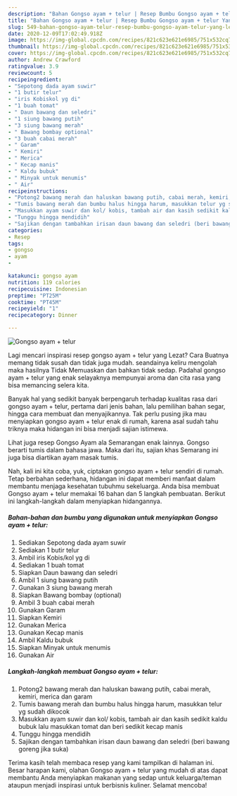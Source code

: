 ```yaml
---
description: "Bahan Gongso ayam + telur | Resep Bumbu Gongso ayam + telur Yang Lezat"
title: "Bahan Gongso ayam + telur | Resep Bumbu Gongso ayam + telur Yang Lezat"
slug: 549-bahan-gongso-ayam-telur-resep-bumbu-gongso-ayam-telur-yang-lezat
date: 2020-12-09T17:02:49.918Z
image: https://img-global.cpcdn.com/recipes/821c623e621e6985/751x532cq70/gongso-ayam-telur-foto-resep-utama.jpg
thumbnail: https://img-global.cpcdn.com/recipes/821c623e621e6985/751x532cq70/gongso-ayam-telur-foto-resep-utama.jpg
cover: https://img-global.cpcdn.com/recipes/821c623e621e6985/751x532cq70/gongso-ayam-telur-foto-resep-utama.jpg
author: Andrew Crawford
ratingvalue: 3.9
reviewcount: 5
recipeingredient:
- "Sepotong dada ayam suwir"
- "1 butir telur"
- "iris Kobiskol yg di"
- "1 buah tomat"
- " Daun bawang dan seledri"
- "1 siung bawang putih"
- "3 siung bawang merah"
- " Bawang bombay optional"
- "3 buah cabai merah"
- " Garam"
- " Kemiri"
- " Merica"
- " Kecap manis"
- " Kaldu bubuk"
- " Minyak untuk menumis"
- " Air"
recipeinstructions:
- "Potong2 bawang merah dan haluskan bawang putih, cabai merah, kemiri, merica dan garam"
- "Tumis bawang merah dan bumbu halus hingga harum, masukkan telur yg sudah dikocok"
- "Masukkan ayam suwir dan kol/ kobis, tambah air dan kasih sedikit kaldu bubuk lalu masukkan tomat dan beri sedikit kecap manis"
- "Tunggu hingga mendidih"
- "Sajikan dengan tambahkan irisan daun bawang dan seledri (beri bawang goreng jika suka)"
categories:
- Resep
tags:
- gongso
- ayam
- 

katakunci: gongso ayam  
nutrition: 119 calories
recipecuisine: Indonesian
preptime: "PT25M"
cooktime: "PT45M"
recipeyield: "1"
recipecategory: Dinner

---
```



![Gongso ayam + telur](https://img-global.cpcdn.com/recipes/821c623e621e6985/751x532cq70/gongso-ayam-telur-foto-resep-utama.jpg)

Lagi mencari inspirasi resep gongso ayam + telur yang Lezat? Cara Buatnya memang tidak susah dan tidak juga mudah. seandainya keliru mengolah maka hasilnya Tidak Memuaskan dan bahkan tidak sedap. Padahal gongso ayam + telur yang enak selayaknya mempunyai aroma dan cita rasa yang bisa memancing selera kita.

Banyak hal yang sedikit banyak berpengaruh terhadap kualitas rasa dari gongso ayam + telur, pertama dari jenis bahan, lalu pemilihan bahan segar, hingga cara membuat dan menyajikannya. Tak perlu pusing jika mau menyiapkan gongso ayam + telur enak di rumah, karena asal sudah tahu triknya maka hidangan ini bisa menjadi sajian istimewa.

Lihat juga resep Gongso Ayam ala Semarangan enak lainnya. Gongso berarti tumis dalam bahasa jawa. Maka dari itu, sajian khas Semarang ini juga bisa diartikan ayam masak tumis.


Nah, kali ini kita coba, yuk, ciptakan gongso ayam + telur sendiri di rumah. Tetap berbahan sederhana, hidangan ini dapat memberi manfaat dalam membantu menjaga kesehatan tubuhmu sekeluarga. Anda bisa membuat Gongso ayam + telur memakai 16 bahan dan 5 langkah pembuatan. Berikut ini langkah-langkah dalam menyiapkan hidangannya.

<!--inarticleads1-->

##### Bahan-bahan dan bumbu yang digunakan untuk menyiapkan Gongso ayam + telur:

1. Sediakan Sepotong dada ayam suwir
1. Sediakan 1 butir telur
1. Ambil iris Kobis/kol yg di
1. Sediakan 1 buah tomat
1. Siapkan  Daun bawang dan seledri
1. Ambil 1 siung bawang putih
1. Gunakan 3 siung bawang merah
1. Siapkan  Bawang bombay (optional)
1. Ambil 3 buah cabai merah
1. Gunakan  Garam
1. Siapkan  Kemiri
1. Gunakan  Merica
1. Gunakan  Kecap manis
1. Ambil  Kaldu bubuk
1. Siapkan  Minyak untuk menumis
1. Gunakan  Air




<!--inarticleads2-->

##### Langkah-langkah membuat Gongso ayam + telur:

1. Potong2 bawang merah dan haluskan bawang putih, cabai merah, kemiri, merica dan garam
1. Tumis bawang merah dan bumbu halus hingga harum, masukkan telur yg sudah dikocok
1. Masukkan ayam suwir dan kol/ kobis, tambah air dan kasih sedikit kaldu bubuk lalu masukkan tomat dan beri sedikit kecap manis
1. Tunggu hingga mendidih
1. Sajikan dengan tambahkan irisan daun bawang dan seledri (beri bawang goreng jika suka)




Terima kasih telah membaca resep yang kami tampilkan di halaman ini. Besar harapan kami, olahan Gongso ayam + telur yang mudah di atas dapat membantu Anda menyiapkan makanan yang sedap untuk keluarga/teman ataupun menjadi inspirasi untuk berbisnis kuliner. Selamat mencoba!
